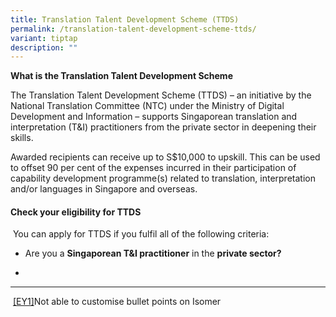 ```yaml
---
title: Translation Talent Development Scheme (TTDS)
permalink: /translation-talent-development-scheme-ttds/
variant: tiptap
description: ""
---
```

<p><strong>What is the Translation Talent Development Scheme</strong>
</p>
<p>The Translation Talent Development Scheme (TTDS) – an initiative by the
National Translation Committee (NTC) under the Ministry of Digital Development
and Information – supports Singaporean translation and interpretation (T&amp;I)
practitioners from the private sector in deepening their skills.</p>
<p>Awarded recipients can receive up to S$10,000 to upskill. This can be
used to offset 90 per cent of the expenses incurred in their participation
of capability development programme(s) related to translation, interpretation
and/or languages in Singapore and overseas.</p>
<h4><strong>Check your eligibility for TTDS</strong></h4>
<p>&nbsp;You can apply for TTDS if you fulfil all of the following criteria:</p>
<ul data-tight="true" class="tight">
<li>
<p>Are you a <strong>Singaporean T&amp;I practitioner</strong> in the <strong>private sector?</strong>
</p>
</li>
<li>
<p></p>
</li>
</ul>
<hr>
<p>&nbsp;<a href="#_msoanchor_1" class="msocomoff" rel="noopener noreferrer nofollow" target="_blank">[EY1]</a>Not able to customise bullet points on Isomer</p>